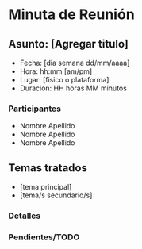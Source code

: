 # Minuta de Reunión

## Asunto: [Agregar titulo]

* Fecha: [dia semana dd/mm/aaaa]
* Hora: hh:mm [am/pm]
* Lugar: [fisico o plataforma]
* Duración: HH horas MM minutos

### Participantes

* Nombre Apellido
* Nombre Apellido
* Nombre Apellido

## Temas tratados

* [tema principal]
* [tema/s secundario/s]

### Detalles



### Pendientes/TODO

